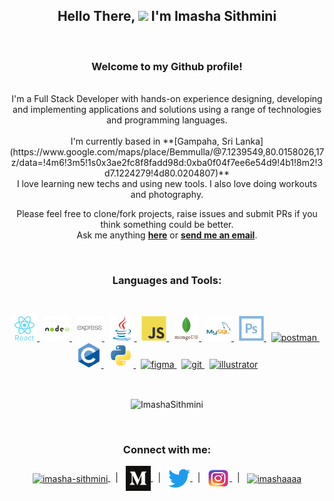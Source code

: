 
<h2 align="center"> Hello There, <img src="https://github.com/abdoachhoubi/abdoachhoubi/blob/main/gifs/Hi.gif" width="30">    I'm Imasha Sithmini</h2>
     </br>
   <h3 align="center">   Welcome to my Github profile! </h3>

</br>

<div align="center">
I'm a Full Stack Developer with hands-on experience designing, developing and implementing applications and solutions using a range of technologies and programming languages.
<br />

<br />
I'm currently based in **[Gampaha, Sri Lanka](https://www.google.com/maps/place/Bemmulla/@7.1239549,80.0158026,17z/data=!4m6!3m5!1s0x3ae2fc8f8fadd98d:0xba0f04f7ee6e54d9!4b1!8m2!3d7.1224279!4d80.0204807)**

<br />
I love learning new techs and using new tools. I also love doing workouts and photography.

<br />

Please feel free to clone/fork projects, raise issues and submit PRs if you think something could be better.<br />
Ask me anything **[here](https://github.com/ISithmini/ISithmini/issues/new)** or <a href="mailto:imashasithmini2@gmail.com"><b>send me an email</b></a>.

</div>
<br />   

<h3 align="Center">Languages and Tools:</h3>
</br>
<p align="Center">
     <a href="https://reactjs.org/" target="_blank"> <img src="https://raw.githubusercontent.com/devicons/devicon/master/icons/react/react-original-wordmark.svg" alt="react" width="40" height="40"/> </a> &nbsp;
     <a href="https://nodejs.org" target="_blank"> <img src="https://raw.githubusercontent.com/devicons/devicon/master/icons/nodejs/nodejs-original-wordmark.svg" alt="nodejs" width="40" height="40"/> </a> &nbsp;
    <a href="https://expressjs.com" target="_blank"> <img src="https://raw.githubusercontent.com/devicons/devicon/master/icons/express/express-original-wordmark.svg" alt="express" width="40" height="40"/> </a> &nbsp;
    <a href="https://www.java.com" target="_blank"> <img src="https://raw.githubusercontent.com/devicons/devicon/master/icons/java/java-original.svg" alt="java" width="40" height="40"/> </a> &nbsp;
    <a href="https://developer.mozilla.org/en-US/docs/Web/JavaScript" target="_blank"> <img src="https://raw.githubusercontent.com/devicons/devicon/master/icons/javascript/javascript-original.svg" alt="javascript" width="40" height="40"/> </a> &nbsp;
    <a href="https://www.mongodb.com/" target="_blank"> <img src="https://raw.githubusercontent.com/devicons/devicon/master/icons/mongodb/mongodb-original-wordmark.svg" alt="mongodb" width="40" height="40"/> </a> &nbsp;
    <a href="https://www.mysql.com/" target="_blank"> <img src="https://raw.githubusercontent.com/devicons/devicon/master/icons/mysql/mysql-original-wordmark.svg" alt="mysql" width="40" height="40"/> </a> &nbsp;
    <a href="https://www.photoshop.com/en" target="_blank"> <img src="https://raw.githubusercontent.com/devicons/devicon/master/icons/photoshop/photoshop-line.svg" alt="photoshop" width="40" height="40"/> </a> &nbsp;
    <a href="https://postman.com" target="_blank"> <img src="https://www.vectorlogo.zone/logos/getpostman/getpostman-icon.svg" alt="postman" width="40" height="40"/> </a> &nbsp;
        <a href="https://www.cprogramming.com/" target="_blank"> <img src="https://raw.githubusercontent.com/devicons/devicon/master/icons/c/c-original.svg" alt="c" width="40" height="40"/> </a> &nbsp;
    <a href="https://www.python.org" target="_blank"> <img src="https://raw.githubusercontent.com/devicons/devicon/master/icons/python/python-original.svg" alt="python" width="40" height="40"/> </a> &nbsp;
        <a href="https://www.figma.com/" target="_blank"> <img src="https://www.vectorlogo.zone/logos/figma/figma-icon.svg" alt="figma" width="40" height="40"/> </a> &nbsp;
    <a href="https://git-scm.com/" target="_blank"> <img src="https://www.vectorlogo.zone/logos/git-scm/git-scm-icon.svg" alt="git" width="40" height="40"/> </a> &nbsp;
    <a href="https://www.adobe.com/in/products/illustrator.html" target="_blank"> <img src="https://www.vectorlogo.zone/logos/adobe_illustrator/adobe_illustrator-icon.svg" alt="illustrator" width="40" height="40"/> </a>
   
</p>

</br>

<div align="center" style="margin: auto; display: block" >
      <p align="center"><img align="center" src="https://github-readme-streak-stats.herokuapp.com?user=ISithmini&theme=github-dark-blue" alt="ImashaSithmini" />
    </p>
    </br>
</div>

<h3 align="Center">Connect with me:</h3>
    <p align="Center">
            <a href="https://linkedin.com/in/imasha-sithmini" target="blank"><img align="center" src="https://github.com/imashaaaa/Imasha-Sithmini/blob/main/LinkedIn.png?raw=true" alt="imasha-sithmini" height="30" width="120" />
        </a> &nbsp; | &nbsp;
        <a href="https://medium.com/@imashasithmini2" target="blank"><img align="center" src="https://github.com/ISithmini/ISithmini/blob/main/Medium.png" alt="@imashasithmini2" height="40" width="40" />
        </a>&nbsp; | &nbsp;
     <a href="https://twitter.com/@ISithmini" target="blank"><img align="center" src="https://github.com/ISithmini/ISithmini/blob/main/Twitter.png" alt="@isithmini" height="30" width="35" />
        </a>  &nbsp; | &nbsp;
        <a href="https://www.instagram.com/imashaaaa/" target="blank"><img align="center" src="https://github.com/ISithmini/ISithmini/blob/main/instagram.png" alt="@isithmini" height="30" width="35" />
        </a>  &nbsp; | &nbsp;
        <a href="https://www.hackerrank.com/Imashaaaa" target="blank"><img align="center" src="https://github.com/imashaaaa/Imasha-Sithmini/blob/main/Hackerrank.png?raw=true" alt="imashaaaa" height="50" width="50" />
        </a>
    </p>
<br />

</br>

 
 
